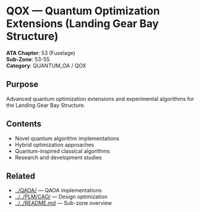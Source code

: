 # QOX — Quantum Optimization Extensions (Landing Gear Bay Structure)

**ATA Chapter**: 53 (Fuselage)  
**Sub-Zone**: 53-55  
**Category**: QUANTUM_OA / QOX

## Purpose

Advanced quantum optimization extensions and experimental algorithms for the Landing Gear Bay Structure.

## Contents

- Novel quantum algorithm implementations
- Hybrid optimization approaches
- Quantum-inspired classical algorithms
- Research and development studies

## Related

- [../QAOA/](../QAOA/) — QAOA implementations
- [../../PLM/CAO/](../../PLM/CAO/) — Design optimization
- [../../README.md](../../README.md) — Sub-zone overview
